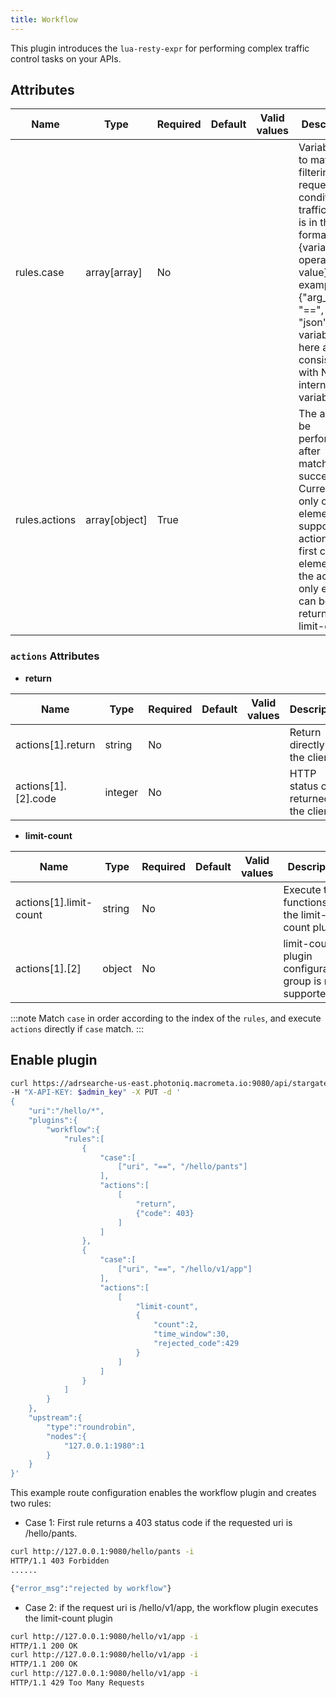 ```yaml
---
title: Workflow
---
```


This plugin introduces the `lua-resty-expr` for performing complex traffic control tasks on your APIs.

## Attributes

| **Name**      | **Type**      | **Required** | **Default** | **Valid values** | **Description**                                                                                                                                                                                                                       |
|---------------|---------------|--------------|-------------|------------------|---------------------------------------------------------------------------------------------------------------------------------------------------------------------------------------------------------------------------------------|
| rules.case    | array[array]  | No           |             |                  | Variable list to match for filtering requests for conditional traffic split. It is in the format {variable operator value}. For example, {"arg_name", "==", "json"}. The variables here are consistent with NGINX internal variables. |
| rules.actions | array[object] | True         |             |                  | The action to be performed after matching successfully. Currently, only one element is supported in actions. The first child element of the actions' only element can be return or limit-count.                                       |

### `actions` Attributes

- **return**

| **Name**            | **Type** | **Required** | **Default** | **Valid values** | **Description**                          |
|---------------------|----------|--------------|-------------|------------------|------------------------------------------|
| actions[1].return   | string   | No        |             |                  | Return directly to the client.           |
| actions[1].[2].code | integer  | No        |             |                  | HTTP status code returned to the client. |

- **limit-count**

| **Name**               | **Type** | **Required** | **Default** | **Valid values** | **Description**                                           |
|------------------------|----------|--------------|-------------|------------------|-----------------------------------------------------------|
| actions[1].limit-count | string   | No           |             |                  | Execute the functions of the limit-count plugin.          |
| actions[1].[2]         | object   | No           |             |                  | limit-count plugin configuration, group is not supported. |

:::note
Match `case` in order according to the index of the `rules`, and execute `actions` directly if `case` match.
:::

## Enable plugin

```bash
curl https://adrsearche-us-east.photoniq.macrometa.io:9080/api/stargate/v1/routes \
-H "X-API-KEY: $admin_key" -X PUT -d '
{
    "uri":"/hello/*",
    "plugins":{
        "workflow":{
            "rules":[
                {
                    "case":[
                        ["uri", "==", "/hello/pants"]
                    ],
                    "actions":[
                        [
                            "return",
                            {"code": 403}
                        ]
                    ]
                },
                {
                    "case":[
                        ["uri", "==", "/hello/v1/app"]
                    ],
                    "actions":[
                        [
                            "limit-count",
                            {
                                "count":2,
                                "time_window":30,
                                "rejected_code":429
                            }
                        ]
                    ]
                }
            ]
        }
    },
    "upstream":{
        "type":"roundrobin",
        "nodes":{
            "127.0.0.1:1980":1
        }
    }
}'
```

This example route configuration enables the workflow plugin and creates two rules:

- Case 1: First rule returns a 403 status code if the requested uri is /hello/pants.

```bash
curl http://127.0.0.1:9080/hello/pants -i
HTTP/1.1 403 Forbidden
......

{"error_msg":"rejected by workflow"}
```

- Case 2: if the request uri is /hello/v1/app, the workflow plugin executes the limit-count plugin

```bash
curl http://127.0.0.1:9080/hello/v1/app -i
HTTP/1.1 200 OK
curl http://127.0.0.1:9080/hello/v1/app -i
HTTP/1.1 200 OK
curl http://127.0.0.1:9080/hello/v1/app -i
HTTP/1.1 429 Too Many Requests
```